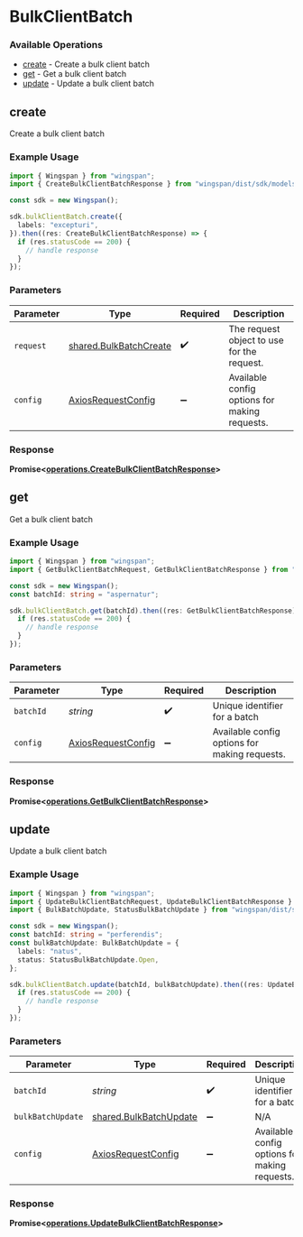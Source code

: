 # BulkClientBatch

### Available Operations

* [create](#create) - Create a bulk client batch
* [get](#get) - Get a bulk client batch
* [update](#update) - Update a bulk client batch

## create

Create a bulk client batch

### Example Usage

```typescript
import { Wingspan } from "wingspan";
import { CreateBulkClientBatchResponse } from "wingspan/dist/sdk/models/operations";

const sdk = new Wingspan();

sdk.bulkClientBatch.create({
  labels: "excepturi",
}).then((res: CreateBulkClientBatchResponse) => {
  if (res.statusCode == 200) {
    // handle response
  }
});
```

### Parameters

| Parameter                                                        | Type                                                             | Required                                                         | Description                                                      |
| ---------------------------------------------------------------- | ---------------------------------------------------------------- | ---------------------------------------------------------------- | ---------------------------------------------------------------- |
| `request`                                                        | [shared.BulkBatchCreate](../../models/shared/bulkbatchcreate.md) | :heavy_check_mark:                                               | The request object to use for the request.                       |
| `config`                                                         | [AxiosRequestConfig](https://axios-http.com/docs/req_config)     | :heavy_minus_sign:                                               | Available config options for making requests.                    |


### Response

**Promise<[operations.CreateBulkClientBatchResponse](../../models/operations/createbulkclientbatchresponse.md)>**


## get

Get a bulk client batch

### Example Usage

```typescript
import { Wingspan } from "wingspan";
import { GetBulkClientBatchRequest, GetBulkClientBatchResponse } from "wingspan/dist/sdk/models/operations";

const sdk = new Wingspan();
const batchId: string = "aspernatur";

sdk.bulkClientBatch.get(batchId).then((res: GetBulkClientBatchResponse) => {
  if (res.statusCode == 200) {
    // handle response
  }
});
```

### Parameters

| Parameter                                                    | Type                                                         | Required                                                     | Description                                                  |
| ------------------------------------------------------------ | ------------------------------------------------------------ | ------------------------------------------------------------ | ------------------------------------------------------------ |
| `batchId`                                                    | *string*                                                     | :heavy_check_mark:                                           | Unique identifier for a batch                                |
| `config`                                                     | [AxiosRequestConfig](https://axios-http.com/docs/req_config) | :heavy_minus_sign:                                           | Available config options for making requests.                |


### Response

**Promise<[operations.GetBulkClientBatchResponse](../../models/operations/getbulkclientbatchresponse.md)>**


## update

Update a bulk client batch

### Example Usage

```typescript
import { Wingspan } from "wingspan";
import { UpdateBulkClientBatchRequest, UpdateBulkClientBatchResponse } from "wingspan/dist/sdk/models/operations";
import { BulkBatchUpdate, StatusBulkBatchUpdate } from "wingspan/dist/sdk/models/shared";

const sdk = new Wingspan();
const batchId: string = "perferendis";
const bulkBatchUpdate: BulkBatchUpdate = {
  labels: "natus",
  status: StatusBulkBatchUpdate.Open,
};

sdk.bulkClientBatch.update(batchId, bulkBatchUpdate).then((res: UpdateBulkClientBatchResponse) => {
  if (res.statusCode == 200) {
    // handle response
  }
});
```

### Parameters

| Parameter                                                        | Type                                                             | Required                                                         | Description                                                      |
| ---------------------------------------------------------------- | ---------------------------------------------------------------- | ---------------------------------------------------------------- | ---------------------------------------------------------------- |
| `batchId`                                                        | *string*                                                         | :heavy_check_mark:                                               | Unique identifier for a batch                                    |
| `bulkBatchUpdate`                                                | [shared.BulkBatchUpdate](../../models/shared/bulkbatchupdate.md) | :heavy_minus_sign:                                               | N/A                                                              |
| `config`                                                         | [AxiosRequestConfig](https://axios-http.com/docs/req_config)     | :heavy_minus_sign:                                               | Available config options for making requests.                    |


### Response

**Promise<[operations.UpdateBulkClientBatchResponse](../../models/operations/updatebulkclientbatchresponse.md)>**

